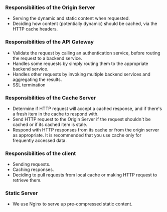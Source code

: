 ### Responsibilities of the Origin Server
* Serving the dynamic and static content when requested.
* Deciding how content (potentially dynamic) should be cached, via the HTTP cache headers.

### Responsibilities of the API Gateway
* Validate the request by calling an authentication service, before routing the request to a backend service.
* Handles some requests by simply routing them to the appropriate backend service.
* Handles other requests by invoking multiple backend services and aggregating the results.
* SSL termination

### Responsibilities of the Cache Server
* Determine if HTTP request will accept a cached response, and if there's a fresh item in the cache to respond with.
* Send HTTP request to the Origin Server if the request shouldn't be cached or if its cached item is stale.
* Respond with HTTP responses from its cache or from the origin server as appropriate.
It is recommended that you use cache only for frequently accessed data.

### Responsibilities of the client
* Sending requests.
* Caching responses.
* Deciding to pull requests from local cache or making HTTP request to retrieve them.

### Static Server
* We use Nginx to serve up pre-compressed static content.
